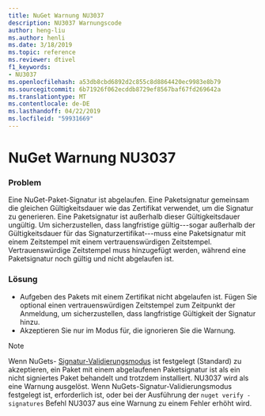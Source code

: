 ```yaml
---
title: NuGet Warnung NU3037
description: NU3037 Warnungscode
author: heng-liu
ms.author: henli
ms.date: 3/18/2019
ms.topic: reference
ms.reviewer: dtivel
f1_keywords:
- NU3037
ms.openlocfilehash: a53db8cbd6892d2c855c8d8864420ec9983e8b79
ms.sourcegitcommit: 6b71926f062ecddb8729ef8567baf67fd269642a
ms.translationtype: MT
ms.contentlocale: de-DE
ms.lasthandoff: 04/22/2019
ms.locfileid: "59931669"
---
```

# <a name="nuget-warning-nu3037"></a>NuGet Warnung NU3037

### <a name="issue"></a>Problem

Eine NuGet-Paket-Signatur ist abgelaufen.
Eine Paketsignatur gemeinsam die gleichen Gültigkeitsdauer wie das Zertifikat verwendet, um die Signatur zu generieren. Eine Paketsignatur ist außerhalb dieser Gültigkeitsdauer ungültig.
Um sicherzustellen, dass langfristige gültig---sogar außerhalb der Gültigkeitsdauer für das Signaturzertifikat---muss eine Paketsignatur mit einem Zeitstempel mit einem vertrauenswürdigen Zeitstempel. Vertrauenswürdige Zeitstempel muss hinzugefügt werden, während eine Paketsignatur noch gültig und nicht abgelaufen ist.


### <a name="solution"></a>Lösung

* Aufgeben des Pakets mit einem Zertifikat nicht abgelaufen ist. Fügen Sie optional einen vertrauenswürdigen Zeitstempel zum Zeitpunkt der Anmeldung, um sicherzustellen, dass langfristige Gültigkeit der Signatur hinzu.
* Akzeptieren Sie nur im Modus für, die ignorieren Sie die Warnung.

> [!Note]
> Wenn NuGets- [Signatur-Validierungsmodus](https://docs.microsoft.com/en-us/nuget/consume-packages/installing-signed-packages#configure-package-signature-requirements) ist festgelegt (Standard) zu akzeptieren, ein Paket mit einem abgelaufenen Paketsignatur ist als ein nicht signiertes Paket behandelt und trotzdem installiert. NU3037 wird als eine Warnung ausgelöst. Wenn NuGets-Signatur-Validierungsmodus festgelegt ist, erforderlich ist, oder bei der Ausführung der `nuget verify -signatures` Befehl NU3037 aus eine Warnung zu einem Fehler erhöht wird. 